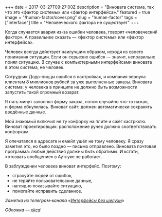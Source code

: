 +++
date = 2017-03-27T09:27:00Z
description = "Виновата система, так что это «фактор системы» или «фактор интерфейса»."
featured = true
image = "/human-factor/cover.png"
slug = "human-factor"
tags = ["interface"]
title = "Человеческого фактора не существует"
+++

Когда случается авария из-за ошибки человека, говорят «человеческий фактор». А правильнее сказать — «фактор системы» или «фактор интерфейса».

Человек всегда действует наилучшим образом, исходя из своего понимания ситуации. Если он серьезно ошибся — значит, неправильно понял ситуацию. В случае с компьютерными интерфейсами виновата в этом система, не человек.

Сотрудник Додо-пиццы ошибся в настройках, и компания вернула клиентам 8 миллионов рублей за уже выполненные заказы. Виновата система: у человека в принципе не должно быть возможности запустить такой огромный возврат.

Я пять минут заполнял форму заказа, потом случайно что-то нажал, и форма обнулилась. Виноват сайт: должен автоматически сохранять введённые данные.

Мой знакомый включил не ту конфорку на плите и сжёг кастрюлю. Виноват проектировщик: расположение ручек должно соответствовать конфоркам.

Я опечатался в адресате и емейл ушёл не тому человеку. Я сразу заметил это, но было поздно — письмо отправлено. Виновата почтовая программа: любые действия должны быть обратимы. И кстати, «отозвать сообщение» в Аутлуке не работает.

В заблуждении человека виноват интерфейс. Поэтому:

- страхуйте людей от ошибок,
- не теряйте пользовательские данные,
- наглядно показывайте ситуацию,
- помогайте исправить сделанное.

<div class="row">
<div class="col-xs-12 col-sm-10 col-md-8"><p><em>Заметка из телеграм-канала <span class="nowrap"><i class="far fa-star color-sin"></i> «<a href="tg://resolve?domain=dangry">Интерфейсы без шелухи</a>»</span></em></p></div>
</div>

<p class="figcaption">
<em>Обложка — <a href="https://xkcd.com/1700/">xkcd</a></em>
</p>

